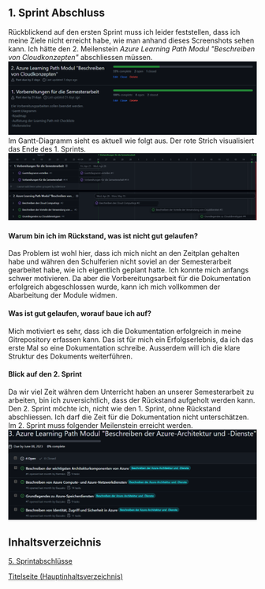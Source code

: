 ## 1. Sprint Abschluss

Rückblickend auf den ersten Sprint muss ich leider feststellen, dass ich meine Ziele nicht erreicht habe, wie man anhand dieses Screenshots sehen kann. Ich hätte den 2. Meilenstein *Azure Learning Path Modul "Beschreiben von Cloudkonzepten"*  abschliessen müssen.
![Stand Milestone](../ressources/1_Sprint_Milestone.png)
Im Gantt-Diagramm sieht es aktuell wie folgt aus. Der rote Strich visualisiert das Ende des 1. Sprints.
![Stand Gantt-Diagramm](../ressources/1_Sprint_Ganttdiagramm.png)

#### Warum bin ich im Rückstand, was ist nicht gut gelaufen?

Das Problem ist wohl hier, dass ich mich nicht an den Zeitplan gehalten habe und währen den Schulferien nicht soviel an der Semesterarbeit gearbeitet habe, wie ich eigentlich geplant hatte. Ich konnte mich anfangs schwer motivieren. Da aber die Vorbereitungsarbeit für die Dokumentation erfolgreich abgeschlossen wurde, kann ich mich vollkommen der Abarbeitung der Module widmen.

#### Was ist gut gelaufen, worauf baue ich auf?

Mich motiviert es sehr, dass ich die Dokumentation erfolgreich in meine Gitrepository erfassen kann. Das ist für mich ein Erfolgserlebnis, da ich das erste Mal so eine Dokumentation schreibe. Ausserdem will ich die klare Struktur des Dokuments weiterführen.

#### Blick auf den 2. Sprint

Da wir viel Zeit währen dem Unterricht haben an unserer Semesterarbeit zu arbeiten, bin ich zuversichtlich, dass der Rückstand aufgeholt werden kann. Den 2. Sprint möchte ich, nicht wie den 1. Sprint, ohne Rückstand abschliessen. Ich darf die Zeit für die Dokumentation nicht unterschätzen.
Im 2. Sprint muss folgender Meilenstein erreicht werden.
![Meilenstein für den 2. Sprint](../ressources/1_Sprint_Futuremilestone.png)

## Inhaltsverzeichnis

[5. Sprintabschlüsse](./README.md)

[Titelseite (Hauptinhaltsverzeichnis)](../README.md)